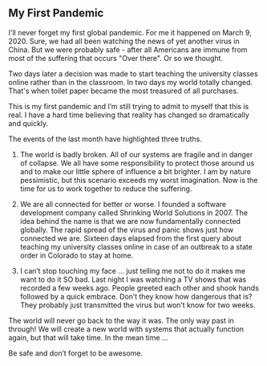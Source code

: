 ## My First Pandemic

I'll never forget my first global pandemic.  For me it happened on March 9, 2020.
Sure, we had all been watching the news of yet another virus in China. But we
were probably safe - after all Americans are immune from most of the suffering 
that occurs "Over there".  Or so we thought.

Two days later a decision was made to start teaching the university classes 
online rather than in the classroom.
In two days my world totally changed.  That's when toilet paper became the most
treasured of all purchases.

This is my first pandemic and I’m still trying to admit to myself that this is
real. I have a hard time believing that reality has changed so dramatically and
quickly.

The events of the last month have highlighted three truths.

1. The world is badly broken. All of our systems are fragile and in danger of
collapse. We all have some responsibility to protect those around us and to make
our little sphere of influence a bit brighter. I am by nature pessimistic, but
this scenario exceeds my worst imagination. Now is the time for us to work
together to reduce the suffering.

2. We are all connected for better or worse. I founded a software development
company called Shrinking World Solutions in 2007. The idea behind the name is
that we are now fundamentally connected globally. The rapid spread of the virus
and panic shows just how connected we are. Sixteen days elapsed from the first
query about teaching my university classes online in case of an outbreak to a
state order in Colorado to stay at home.

3. I can’t stop touching my face … just telling me not to do it makes me want
to do it SO bad. Last night I was watching a TV shows that was recorded a few
weeks ago. People greeted each other and shook hands followed by a quick
embrace. Don’t they know how dangerous that is? They probably just transmitted
the virus but won’t know for two weeks.

The world will never go back to the way it was. The only way past in through!
We will create a new world with systems that actually function again, but that
will take time. In the mean time …

Be safe and don’t forget to be awesome.

